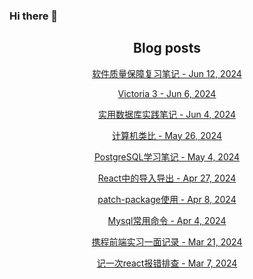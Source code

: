 ### Hi there 👋

<!--
**EuDs63/EuDs63** is a ✨ _special_ ✨ repository because its `README.md` (this file) appears on your GitHub profile.

Here are some ideas to get you started:

- 🔭 I’m currently working on ...
- 🌱 I’m currently learning ...
- 👯 I’m looking to collaborate on ...
- 🤔 I’m looking for help with ...
- 💬 Ask me about ...
- 📫 How to reach me: ...
- 😄 Pronouns: ...
- ⚡ Fun fact: ...
-->

<h2 align="center">Blog posts</h2>
<!-- BLOG-POST-LIST:START --><p align="center"><a href= https://ds63.eu.org/2024/learn-software-quality-assurance/ > 软件质量保障复习笔记 - Jun 12, 2024 </a></p><p align="center"><a href= https://ds63.eu.org/2024/victoria-3/ > Victoria 3 - Jun 6, 2024 </a></p><p align="center"><a href= https://ds63.eu.org/2024/dive-into-oracle/ > 实用数据库实践笔记 - Jun 4, 2024 </a></p><p align="center"><a href= https://ds63.eu.org/2024/analogy-in-computer/ > 计算机类比 - May 26, 2024 </a></p><p align="center"><a href= https://ds63.eu.org/2024/learn_postgre/ > PostgreSQL学习笔记 - May 4, 2024 </a></p><p align="center"><a href= https://ds63.eu.org/2024/import-and-export-in-react/ > React中的导入导出 - Apr 27, 2024 </a></p><p align="center"><a href= https://ds63.eu.org/2024/the-use-of-patch-package/ > patch-package使用 - Apr 8, 2024 </a></p><p align="center"><a href= https://ds63.eu.org/2024/mysql_cheatsheet/ > Mysql常用命令 - Apr 4, 2024 </a></p><p align="center"><a href= https://ds63.eu.org/2024/ctrip-experience/ > 携程前端实习一面记录 - Mar 21, 2024 </a></p><p align="center"><a href= https://ds63.eu.org/2024/a-react-debug-experience/ > 记一次react报错排查 - Mar 7, 2024 </a></p><!-- BLOG-POST-LIST:END -->
